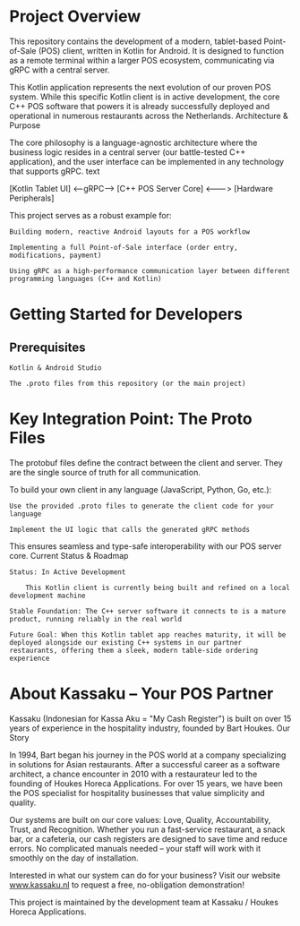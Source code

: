 # Project Overview

This repository contains the development of a modern, tablet-based Point-of-Sale (POS) client, written in Kotlin for Android. It is designed to function as a remote terminal within a larger POS ecosystem, communicating via gRPC with a central server.

This Kotlin application represents the next evolution of our proven POS system. While this specific Kotlin client is in active development, the core C++ POS software that powers it is already successfully deployed and operational in numerous restaurants across the Netherlands.
Architecture & Purpose

The core philosophy is a language-agnostic architecture where the business logic resides in a central server (our battle-tested C++ application), and the user interface can be implemented in any technology that supports gRPC.
text

[Kotlin Tablet UI] <--gRPC--> [C++ POS Server Core] <---> [Hardware Peripherals]

This project serves as a robust example for:

    Building modern, reactive Android layouts for a POS workflow

    Implementing a full Point-of-Sale interface (order entry, modifications, payment)

    Using gRPC as a high-performance communication layer between different programming languages (C++ and Kotlin)

# Getting Started for Developers
## Prerequisites

    Kotlin & Android Studio

    The .proto files from this repository (or the main project)

# Key Integration Point: The Proto Files

The protobuf files define the contract between the client and server. They are the single source of truth for all communication.

To build your own client in any language (JavaScript, Python, Go, etc.):

    Use the provided .proto files to generate the client code for your language

    Implement the UI logic that calls the generated gRPC methods

This ensures seamless and type-safe interoperability with our POS server core.
Current Status & Roadmap

    Status: In Active Development

        This Kotlin client is currently being built and refined on a local development machine

    Stable Foundation: The C++ server software it connects to is a mature product, running reliably in the real world

    Future Goal: When this Kotlin tablet app reaches maturity, it will be deployed alongside our existing C++ systems in our partner restaurants, offering them a sleek, modern table-side ordering experience

# About Kassaku – Your POS Partner

Kassaku (Indonesian for Kassa Aku = "My Cash Register") is built on over 15 years of experience in the hospitality industry, founded by Bart Houkes.
Our Story

In 1994, Bart began his journey in the POS world at a company specializing in solutions for Asian restaurants. After a successful career as a software architect, a chance encounter in 2010 with a restaurateur led to the founding of Houkes Horeca Applications. For over 15 years, we have been the POS specialist for hospitality businesses that value simplicity and quality.

Our systems are built on our core values: Love, Quality, Accountability, Trust, and Recognition. Whether you run a fast-service restaurant, a snack bar, or a cafeteria, our cash registers are designed to save time and reduce errors. No complicated manuals needed – your staff will work with it smoothly on the day of installation.

Interested in what our system can do for your business? Visit our website www.kassaku.nl to request a free, no-obligation demonstration!

This project is maintained by the development team at Kassaku / Houkes Horeca Applications.
